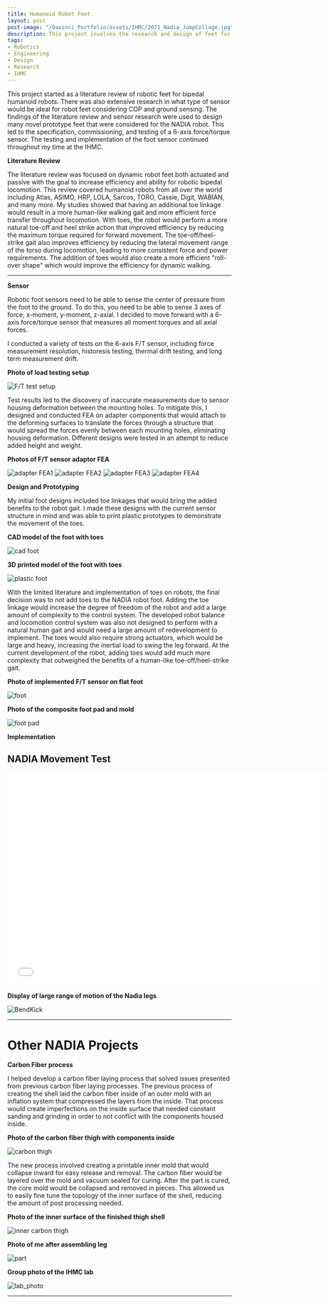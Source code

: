 ```yaml
---
title: Humanoid Robot Feet
layout: post
post-image: "/Davinci_Portfolio/assets/IHMC/2021_Nadia_JumpCollage.jpg"
description: This project involves the research and design of feet for the NADIA robot, a hydraulic powered humanoid robot in development at The Institute for Human and Machine Cognition (IHMC).
tags:
- Robotics
- Engineering
- Design
- Research
- IHMC
---
```


This project started as a literature review of robotic feet for bipedal humanoid robots. There was also extensive research in what type of sensor would be ideal for robot feet considering COP and ground sensing. The findings of the literature review and sensor research were used to design many novel prototype feet that were considered for the NADIA robot. This led to the specification, commissioning, and testing of a 6-axis force/torque sensor. The testing and implementation of the foot sensor continued throughout my time at the IHMC.



**Literature Review**

The literature review was focused on dynamic robot feet both actuated and passive with the goal to increase efficiency and ability for robotic bipedal locomotion. This review covered humanoid robots from all over the world including Atlas, ASIMO, HRP, LOLA, Sarcos, TORO, Cassie, Digit, WABIAN, and many more. 
My studies showed that having an additional toe linkage would result in a more human-like walking gait and more efficient force transfer throughout locomotion. With toes, the robot would perform a more natural toe-off and heel strike action that improved efficiency by reducing the maximum torque required for forward movement. The toe-off/heel-strike gait also improves efficiency by reducing the lateral movement range of the torso during locomotion, leading to more consistent force and power requirements. 
The addition of toes would also create a more efficient "roll-over shape" which would improve the efficiency for dynamic walking. 

---
**Sensor**

Robotic foot sensors need to be able to sense the center of pressure from the foot to the ground. To do this, you need to be able to sense 3 axes of force; x-moment, y-moment, z-axial. I decided to move forward with a 6-axis force/torque sensor that measures all moment torques and all axial forces.

I conducted a variety of tests on the 6-axis F/T sensor, including force measurement resolution, historesis testing, thermal drift testing, and long term measurement drift. 

**Photo of load testing setup**

![F/T test setup](/Davinci_Portfolio/assets/IHMC/test_setup.jpg)

Test results led to the discovery of inaccurate measurements due to sensor housing deformation between the mounting holes. To mitigate this, I designed and conducted FEA on adapter components that would attach to the deforming surfaces to translate the forces through a structure that would spread the forces evenly between each mounting holes, eliminating housing deformation. Different designs were tested in an attempt to reduce added height and weight. 

**Photos of F/T sensor adaptor FEA**

![adapter FEA1](/Davinci_Portfolio/assets/IHMC/FEA1.png)
![adapter FEA2](/Davinci_Portfolio/assets/IHMC/FEA2.png)
![adapter FEA3](/Davinci_Portfolio/assets/IHMC/FEA3.png)
![adapter FEA4](/Davinci_Portfolio/assets/IHMC/FEA4.png)

**Design and Prototyping**

My initial foot designs included toe linkages that would bring the added benefits to the robot gait. I made these designs with the current sensor structure in mind and was able to print plastic prototypes to demonstrate the movement of the toes. 

**CAD model of the foot with toes**

![cad foot](/Davinci_Portfolio/assets/IHMC/cad_foot.png)

**3D printed model of the foot with toes**

![plastic foot](/Davinci_Portfolio/assets/IHMC/plastic_foot.jpg)

With the limited literature and implementation of toes on robots, the final decision was to not add toes to the NADIA robot foot. Adding the toe linkage would increase the degree of freedom of the robot and add a large amount of complexity to the control system. The developed robot balance and locomotion control system was also not designed to perform with a natural human gait and would need a large amount of redevelopment to implement. The toes would also require strong actuators, which would be large and heavy, increasing the inertial load to swing the leg forward. At the current development of the robot, adding toes would add much more complexity that outweighed the benefits of a human-like toe-off/heel-strike gait.

**Photo of implemented F/T sensor on flat foot**

![foot](/Davinci_Portfolio/assets/IHMC/foot_off.jpg)

**Photo of the composite foot pad and mold**

![foot pad](/Davinci_Portfolio/assets/IHMC/20210630_Nadia_Parts_LowRes_17.jpg)

**Implementation**
## NADIA Movement Test
<iframe width="720" height="480" src="/Davinci_Portfolio/assets/IHMC/media11.mp4" frameborder="0" allow="accelerometer; encrypted-media; gyroscope; picture-in-picture" allowfullscreen></iframe>


<!-- ![Jump Collage](/Davinci_Portfolio/assets/IHMC/2021_Nadia_JumpCollage.jpg) -->
**Display of large range of motion of the Nadia legs**

![BendKick](/Davinci_Portfolio/assets/IHMC/20210630_Nadia_01_BendKick_Small.png)

---

# Other NADIA Projects

**Carbon Fiber process**

I helped develop a carbon fiber laying process that solved issues presented from previous carbon fiber laying processes. The previous process of creating the shell laid the carbon fiber inside of an outer mold with an inflation system that compressed the layers from the inside. That process would create imperfections on the inside surface that needed constant sanding and grinding in order to not conflict with the components housed inside. 

**Photo of the carbon fiber thigh with components inside**

![carbon thigh](/Davinci_Portfolio/assets/IHMC/20210630_Nadia_Parts_LowRes_06.jpg)

The new process involved creating a printable inner mold that would collapse inward for easy release and removal. The carbon fiber would be layered over the mold and vacuum sealed for curing. After the part is cured, the core mold would be collapsed and removed in pieces. This allowed us to easily fine tune the topology of the inner surface of the shell, reducing the amount of post processing needed. 

**Photo of the inner surface of the finished thigh shell**

![inner carbon thigh](/Davinci_Portfolio/assets/IHMC/20210630_Nadia_Parts_LowRes_11.jpg)

**Photo of me after assembling leg**

![part](/Davinci_Portfolio/assets/IHMC/me_with_leg.jpg)


**Group photo of the IHMC lab**

![lab_photo](/Davinci_Portfolio/assets/IHMC/ihmc_lab.png)

---
<!-- 
# This is the h1 text
## This is the h2 text
### This is the h3 text
#### This is the h4 text
##### This is the h5 text
###### This is the h6 text

**Bold Text in the post will look like:**<br>
**This text is Bold**

**Italic Text in the post will look like:**<br>
*This text is Italic*

> Quotes on your post will look like this

`Codes on your post will look like this`

**Link in the post will look like:**<br>
[This is a link](#) -->

<!-- **Team Members**
* Haozhi Zhang, Devesh Bhura, Davin Landry, Kevin Nella, Daelan Roosa -->

<!-- ![Team image](/Davinci_Portfolio/assets/images/Vestibular_team.jpg) -->
<!-- 
**Generally, there are two types of tasks that our controlling of ping-pong ball can be achieved:**

1. Follow a line trajectory drawn on a white board.
2. Follow the path solved by our maze solver algorithm, with a maze drawn on a white board. -->

<!-- ### ROS Architecture
![arch image](/Davinci_Portfolio/assets/images/bal_arch.png)

### Controls diagram
![control image](/Davinci_Portfolio/assets/images/control_diagram.png) -->


<!-- ### Position Control
<iframe src="/Davinci_Portfolio/assets/videos/pushball.gif" width="600" height="360" frameBorder="0" class="giphy-embed" allowFullScreen></iframe> -->


<!-- **Computer Vision:**<br>
An intel Realsense D435i camera is used detect the realtime location of the ball and the marks on the board. It does this by color thresholding the colors orange, blue, pink, and purple for the ball, waypoint 1, waypoint 2, and the maze respectivly. The vision pipeline processes and extracts the data by creating a pixel mask, calculating the contrours, and extracting the centroids of those contours. The ball coordinates are published as a Ball_Pose() msg to the ball_pose topic. The maze mask data is passed to the service callbacks relating to the maze_follow and line_follow services. It then draws all contours over image feed and displays the resulting images in realtime.

**Maze Solver Algorithm:**<br>
The Breadth First search method is used to solve the maze and generate a trajectory for the ball to follow. To do so, the algorithm computes two cost maps, one where the points farthest away from the walls of the maze are assigned the lowest value, and another cost map that assigns higher value to the points furthest away from the starting point. The algorithm adds these two maps and does gradient descent from the start point to the goal, interating through the neighboring cells and finding a path.

**Future Improvements:**<br>
When we set our start position on the corners of board, sometimes the ball is hard to be balanced initially and could cause drastic motion of robot arm. One way to solve this issue might be adding more dimensions in our control by using more joints to achieve more dynamical balance when putting the ball in any position. -->

<!-- ![arch image](/Davinci_portfolio/assets/images/bal_arch.jpg)

![control image](/Davinci_portfolio/assets/images/control_diagram.jpg) -->
<!-- 
<!-- ## Line Following
<iframe width="560" height="315" src="/Davinci_Portfolio/assets/videos/line_follow.mp4" frameborder="0" allow="accelerometer; autoplay; encrypted-media; gyroscope; picture-in-picture" allowfullscreen></iframe> -->
<!-- 
## NU Path Follow
<iframe width="560" height="315" src="/Davinci_Portfolio/assets/videos/NU_Follow.mp4" frameborder="0" allow="accelerometer; autoplay; encrypted-media; gyroscope; picture-in-picture" allowfullscreen></iframe> -->

<!-- **YouTUbe Videos will look like:**<br>
<iframe width="560" height="315" src="https://www.youtube.com/embed/jTPXwbDtIpA" frameborder="0" allow="accelerometer; autoplay; encrypted-media; gyroscope; picture-in-picture" allowfullscreen></iframe> -->